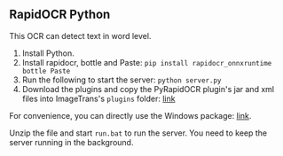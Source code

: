## RapidOCR Python

This OCR can detect text in word level.

1. Install Python.
2. Install rapidocr, bottle and Paste: `pip install rapidocr_onnxruntime bottle Paste`
3. Run the following to start the server: `python server.py`
4. Download the plugins and copy the PyRapidOCR plugin's jar and xml files into ImageTrans's `plugins` folder: [link](https://github.com/xulihang/ImageTrans_plugins/releases/download/plugins/ImageTrans_plugins.zip)

For convenience, you can directly use the Windows package: [link](https://github.com/xulihang/ImageTrans_plugins/releases/download/plugins/PyRapidOCR.zip).

Unzip the file and start `run.bat` to run the server. You need to keep the server running in the background.